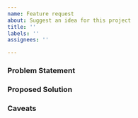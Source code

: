 ```yaml
---
name: Feature request
about: Suggest an idea for this project
title: ''
labels: ''
assignees: ''

---
```


### Problem Statement

### Proposed Solution

### Caveats
